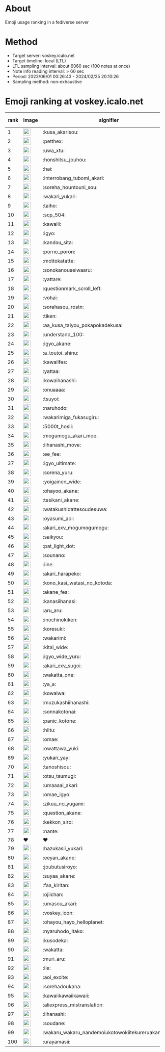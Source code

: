 # About
Emoji usage ranking in a fediverse server

# Method
- Target server: voskey.icalo.net
- Target timeline: local (LTL)
- LTL sampling interval: about 6060 sec (100 notes at once)
- Note info reading interval: > 60 sec
- Period: 2023/06/01 00:26:43 - 2024/02/25 20:10:26 
- Sampling method: non-exhaustive

# Emoji ranking at voskey.icalo.net

|rank|image|signifier|type|frequency score|
|----|----|----|----|----|
|1|<img height="24" src="https://voskey.icalo.net/emoji/kusa_akarisou.webp">|:kusa_akarisou:|custom|20444|
|2|<img height="24" src="https://voskey.icalo.net/emoji/petthex.webp">|:petthex:|custom|13627|
|3|<img height="24" src="https://voskey.icalo.net/emoji/uwa_xtu.webp">|:uwa_xtu:|custom|10340|
|4|<img height="24" src="https://voskey.icalo.net/emoji/honshitsu_jouhou.webp">|:honshitsu_jouhou:|custom|7222|
|5|<img height="24" src="https://voskey.icalo.net/emoji/hai.webp">|:hai:|custom|6734|
|6|<img height="24" src="https://voskey.icalo.net/emoji/interrobang_tubomi_akari.webp">|:interrobang_tubomi_akari:|custom|6358|
|7|<img height="24" src="https://voskey.icalo.net/emoji/soreha_hountouni_sou.webp">|:soreha_hountouni_sou:|custom|6201|
|8|<img height="24" src="https://voskey.icalo.net/emoji/wakari_yukari.webp">|:wakari_yukari:|custom|6178|
|9|<img height="24" src="https://voskey.icalo.net/emoji/taiho.webp">|:taiho:|custom|6072|
|10|<img height="24" src="https://voskey.icalo.net/emoji/scp_504.webp">|:scp_504:|custom|5021|
|11|<img height="24" src="https://voskey.icalo.net/emoji/kawaiii.webp">|:kawaiii:|custom|4817|
|12|<img height="24" src="https://voskey.icalo.net/emoji/igyo.webp">|:igyo:|custom|4111|
|13|<img height="24" src="https://voskey.icalo.net/emoji/kandou_sita.webp">|:kandou_sita:|custom|3806|
|14|<img height="24" src="https://voskey.icalo.net/emoji/porno_poron.webp">|:porno_poron:|custom|3793|
|15|<img height="24" src="https://voskey.icalo.net/emoji/mottokatatte.webp">|:mottokatatte:|custom|3624|
|16|<img height="24" src="https://voskey.icalo.net/emoji/sonokanouseiwaaru.webp">|:sonokanouseiwaaru:|custom|3606|
|17|<img height="24" src="https://voskey.icalo.net/emoji/yattare.webp">|:yattare:|custom|3604|
|18|<img height="24" src="https://voskey.icalo.net/emoji/questionmark_scroll_left.webp">|:questionmark_scroll_left:|custom|3530|
|19|<img height="24" src="https://voskey.icalo.net/emoji/vohai.webp">|:vohai:|custom|3392|
|20|<img height="24" src="https://voskey.icalo.net/emoji/sorehasou_rostn.webp">|:sorehasou_rostn:|custom|3296|
|21|<img height="24" src="https://voskey.icalo.net/emoji/tiken.webp">|:tiken:|custom|3247|
|22|<img height="24" src="https://voskey.icalo.net/emoji/aa_kusa_taiyou_pokapokadekusa.webp">|:aa_kusa_taiyou_pokapokadekusa:|custom|3205|
|23|<img height="24" src="https://voskey.icalo.net/emoji/understand_100.webp">|:understand_100:|custom|3023|
|24|<img height="24" src="https://voskey.icalo.net/emoji/igyo_akane.webp">|:igyo_akane:|custom|2770|
|25|<img height="24" src="https://voskey.icalo.net/emoji/a_toutoi_shinu.webp">|:a_toutoi_shinu:|custom|2700|
|26|<img height="24" src="https://voskey.icalo.net/emoji/kawaiifes.webp">|:kawaiifes:|custom|2623|
|27|<img height="24" src="https://voskey.icalo.net/emoji/yattaa.webp">|:yattaa:|custom|2542|
|28|<img height="24" src="https://voskey.icalo.net/emoji/kowaihanashi.webp">|:kowaihanashi:|custom|2532|
|29|<img height="24" src="https://voskey.icalo.net/emoji/onuaaaa.webp">|:onuaaaa:|custom|2491|
|30|<img height="24" src="https://voskey.icalo.net/emoji/tsuyoi.webp">|:tsuyoi:|custom|2399|
|31|<img height="24" src="https://voskey.icalo.net/emoji/naruhodo.webp">|:naruhodo:|custom|2385|
|32|<img height="24" src="https://voskey.icalo.net/emoji/wakarimiga_fukasugiru.webp">|:wakarimiga_fukasugiru:|custom|2284|
|33|<img height="24" src="https://voskey.icalo.net/emoji/5000t_hosii.webp">|:5000t_hosii:|custom|2187|
|34|<img height="24" src="https://voskey.icalo.net/emoji/mogumogu_akari_moe.webp">|:mogumogu_akari_moe:|custom|2170|
|35|<img height="24" src="https://voskey.icalo.net/emoji/iihanashi_move.webp">|:iihanashi_move:|custom|2084|
|36|<img height="24" src="https://voskey.icalo.net/emoji/ee_fee.webp">|:ee_fee:|custom|1987|
|37|<img height="24" src="https://voskey.icalo.net/emoji/igyo_ultimate.webp">|:igyo_ultimate:|custom|1969|
|38|<img height="24" src="https://voskey.icalo.net/emoji/sorena_yuru.webp">|:sorena_yuru:|custom|1951|
|39|<img height="24" src="https://voskey.icalo.net/emoji/yoigainen_wide.webp">|:yoigainen_wide:|custom|1929|
|40|<img height="24" src="https://voskey.icalo.net/emoji/ohayoo_akane.webp">|:ohayoo_akane:|custom|1898|
|41|<img height="24" src="https://voskey.icalo.net/emoji/tasikani_akane.webp">|:tasikani_akane:|custom|1870|
|42|<img height="24" src="https://voskey.icalo.net/emoji/watakushidattesoudesuwa.webp">|:watakushidattesoudesuwa:|custom|1864|
|43|<img height="24" src="https://voskey.icalo.net/emoji/oyasumi_aoi.webp">|:oyasumi_aoi:|custom|1780|
|44|<img height="24" src="https://voskey.icalo.net/emoji/akari_exv_mogumogumogu.webp">|:akari_exv_mogumogumogu:|custom|1728|
|45|<img height="24" src="https://voskey.icalo.net/emoji/saikyou.webp">|:saikyou:|custom|1681|
|46|<img height="24" src="https://voskey.icalo.net/emoji/pat_light_dot.webp">|:pat_light_dot:|custom|1583|
|47|<img height="24" src="https://voskey.icalo.net/emoji/sounano.webp">|:sounano:|custom|1577|
|48|<img height="24" src="https://voskey.icalo.net/emoji/iine.webp">|:iine:|custom|1573|
|49|<img height="24" src="https://voskey.icalo.net/emoji/akari_harapeko.webp">|:akari_harapeko:|custom|1546|
|50|<img height="24" src="https://voskey.icalo.net/emoji/kono_kasi_watasi_no_kotoda.webp">|:kono_kasi_watasi_no_kotoda:|custom|1511|
|51|<img height="24" src="https://voskey.icalo.net/emoji/akane_fes.webp">|:akane_fes:|custom|1506|
|52|<img height="24" src="https://voskey.icalo.net/emoji/kanasiihanasi.webp">|:kanasiihanasi:|custom|1505|
|53|<img height="24" src="https://voskey.icalo.net/emoji/aru_aru.webp">|:aru_aru:|custom|1480|
|54|<img height="24" src="https://voskey.icalo.net/emoji/inochinokiken.webp">|:inochinokiken:|custom|1466|
|55|<img height="24" src="https://voskey.icalo.net/emoji/koresuki.webp">|:koresuki:|custom|1451|
|56|<img height="24" src="https://voskey.icalo.net/emoji/wakarimi.webp">|:wakarimi:|custom|1446|
|57|<img height="24" src="https://voskey.icalo.net/emoji/kitai_wide.webp">|:kitai_wide:|custom|1334|
|58|<img height="24" src="https://voskey.icalo.net/emoji/igyo_wide_yuru.webp">|:igyo_wide_yuru:|custom|1332|
|59|<img height="24" src="https://voskey.icalo.net/emoji/akari_exv_sugoi.webp">|:akari_exv_sugoi:|custom|1318|
|60|<img height="24" src="https://voskey.icalo.net/emoji/wakatta_one.webp">|:wakatta_one:|custom|1293|
|61|<img height="24" src="https://voskey.icalo.net/emoji/ya_a.webp">|:ya_a:|custom|1239|
|62|<img height="24" src="https://voskey.icalo.net/emoji/kowaiwa.webp">|:kowaiwa:|custom|1198|
|63|<img height="24" src="https://voskey.icalo.net/emoji/muzukashiihanashi.webp">|:muzukashiihanashi:|custom|1172|
|64|<img height="24" src="https://voskey.icalo.net/emoji/sonnakotonai.webp">|:sonnakotonai:|custom|1150|
|65|<img height="24" src="https://voskey.icalo.net/emoji/panic_kotone.webp">|:panic_kotone:|custom|1129|
|66|<img height="24" src="https://voskey.icalo.net/emoji/hiltu.webp">|:hiltu:|custom|1118|
|67|<img height="24" src="https://voskey.icalo.net/emoji/omae.webp">|:omae:|custom|1105|
|68|<img height="24" src="https://voskey.icalo.net/emoji/owattawa_yuki.webp">|:owattawa_yuki:|custom|1098|
|69|<img height="24" src="https://voskey.icalo.net/emoji/yukari_yay.webp">|:yukari_yay:|custom|1086|
|70|<img height="24" src="https://voskey.icalo.net/emoji/tanoshisou.webp">|:tanoshisou:|custom|1081|
|71|<img height="24" src="https://voskey.icalo.net/emoji/otsu_tsumugi.webp">|:otsu_tsumugi:|custom|1075|
|72|<img height="24" src="https://voskey.icalo.net/emoji/umaaaai_akari.webp">|:umaaaai_akari:|custom|1051|
|73|<img height="24" src="https://voskey.icalo.net/emoji/omae_igyo.webp">|:omae_igyo:|custom|1039|
|74|<img height="24" src="https://voskey.icalo.net/emoji/zikuu_no_yugami.webp">|:zikuu_no_yugami:|custom|1034|
|75|<img height="24" src="https://voskey.icalo.net/emoji/question_akane.webp">|:question_akane:|custom|1029|
|76|<img height="24" src="https://voskey.icalo.net/emoji/kekkon_siro.webp">|:kekkon_siro:|custom|1023|
|77|<img height="24" src="https://voskey.icalo.net/emoji/nante.webp">|:nante:|custom|997|
|78|❤|❤|unicode|988|
|79|<img height="24" src="https://voskey.icalo.net/emoji/hazukasii_yukari.webp">|:hazukasii_yukari:|custom|987|
|80|<img height="24" src="https://voskey.icalo.net/emoji/eeyan_akane.webp">|:eeyan_akane:|custom|980|
|81|<img height="24" src="https://voskey.icalo.net/emoji/joubutusiroyo.webp">|:joubutusiroyo:|custom|975|
|82|<img height="24" src="https://voskey.icalo.net/emoji/suyaa_akane.webp">|:suyaa_akane:|custom|969|
|83|<img height="24" src="https://voskey.icalo.net/emoji/faa_kiritan.webp">|:faa_kiritan:|custom|968|
|84|<img height="24" src="https://voskey.icalo.net/emoji/ojiichan.webp">|:ojiichan:|custom|965|
|85|<img height="24" src="https://voskey.icalo.net/emoji/umasou_akari.webp">|:umasou_akari:|custom|950|
|86|<img height="24" src="https://voskey.icalo.net/emoji/voskey_icon.webp">|:voskey_icon:|custom|941|
|87|<img height="24" src="https://voskey.icalo.net/emoji/ohayou_hayo_helloplanet.webp">|:ohayou_hayo_helloplanet:|custom|940|
|88|<img height="24" src="https://voskey.icalo.net/emoji/nyaruhodo_itako.webp">|:nyaruhodo_itako:|custom|925|
|89|<img height="24" src="https://voskey.icalo.net/emoji/kusodeka.webp">|:kusodeka:|custom|915|
|90|<img height="24" src="https://voskey.icalo.net/emoji/wakatta.webp">|:wakatta:|custom|914|
|91|<img height="24" src="https://voskey.icalo.net/emoji/muri_aru.webp">|:muri_aru:|custom|913|
|92|<img height="24" src="https://voskey.icalo.net/emoji/iie.webp">|:iie:|custom|893|
|93|<img height="24" src="https://voskey.icalo.net/emoji/aoi_excite.webp">|:aoi_excite:|custom|891|
|94|<img height="24" src="https://voskey.icalo.net/emoji/sorehadoukana.webp">|:sorehadoukana:|custom|882|
|95|<img height="24" src="https://voskey.icalo.net/emoji/kawaiikawaiikawaii.webp">|:kawaiikawaiikawaii:|custom|874|
|96|<img height="24" src="https://voskey.icalo.net/emoji/aliexpress_mistranslation.webp">|:aliexpress_mistranslation:|custom|870|
|97|<img height="24" src="https://voskey.icalo.net/emoji/iihanashi.webp">|:iihanashi:|custom|861|
|98|<img height="24" src="https://voskey.icalo.net/emoji/soudane.webp">|:soudane:|custom|850|
|99|<img height="24" src="https://voskey.icalo.net/emoji/wakaru_wakaru_nandemoiukotowokiitekureruakanetyan.webp">|:wakaru_wakaru_nandemoiukotowokiitekureruakanetyan:|custom|846|
|100|<img height="24" src="https://voskey.icalo.net/emoji/urayamasii.webp">|:urayamasii:|custom|844|
